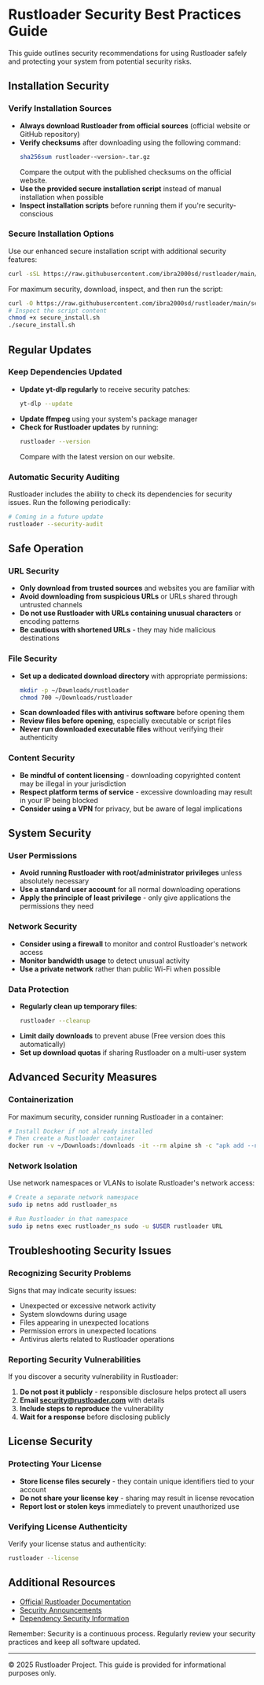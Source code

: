 # Rustloader Security Best Practices Guide

This guide outlines security recommendations for using Rustloader safely and protecting your system from potential security risks.

## Installation Security

### Verify Installation Sources

- **Always download Rustloader from official sources** (official website or GitHub repository)
- **Verify checksums** after downloading using the following command:
  ```bash
  sha256sum rustloader-<version>.tar.gz
  ```
  Compare the output with the published checksums on the official website.
- **Use the provided secure installation script** instead of manual installation when possible
- **Inspect installation scripts** before running them if you're security-conscious

### Secure Installation Options

Use our enhanced secure installation script with additional security features:

```bash
curl -sSL https://raw.githubusercontent.com/ibra2000sd/rustloader/main/secure_install.sh | bash
```

For maximum security, download, inspect, and then run the script:

```bash
curl -O https://raw.githubusercontent.com/ibra2000sd/rustloader/main/secure_install.sh
# Inspect the script content
chmod +x secure_install.sh
./secure_install.sh
```

## Regular Updates

### Keep Dependencies Updated

- **Update yt-dlp regularly** to receive security patches:
  ```bash
  yt-dlp --update
  ```
- **Update ffmpeg** using your system's package manager
- **Check for Rustloader updates** by running:
  ```bash
  rustloader --version
  ```
  Compare with the latest version on our website.

### Automatic Security Auditing

Rustloader includes the ability to check its dependencies for security issues. Run the following periodically:

```bash
# Coming in a future update
rustloader --security-audit
```

## Safe Operation

### URL Security

- **Only download from trusted sources** and websites you are familiar with
- **Avoid downloading from suspicious URLs** or URLs shared through untrusted channels
- **Do not use Rustloader with URLs containing unusual characters** or encoding patterns
- **Be cautious with shortened URLs** - they may hide malicious destinations

### File Security

- **Set up a dedicated download directory** with appropriate permissions:
  ```bash
  mkdir -p ~/Downloads/rustloader
  chmod 700 ~/Downloads/rustloader
  ```
- **Scan downloaded files with antivirus software** before opening them
- **Review files before opening**, especially executable or script files
- **Never run downloaded executable files** without verifying their authenticity

### Content Security

- **Be mindful of content licensing** - downloading copyrighted content may be illegal in your jurisdiction
- **Respect platform terms of service** - excessive downloading may result in your IP being blocked
- **Consider using a VPN** for privacy, but be aware of legal implications

## System Security

### User Permissions

- **Avoid running Rustloader with root/administrator privileges** unless absolutely necessary
- **Use a standard user account** for all normal downloading operations
- **Apply the principle of least privilege** - only give applications the permissions they need

### Network Security

- **Consider using a firewall** to monitor and control Rustloader's network access
- **Monitor bandwidth usage** to detect unusual activity
- **Use a private network** rather than public Wi-Fi when possible

### Data Protection

- **Regularly clean up temporary files**:
  ```bash
  rustloader --cleanup
  ```
- **Limit daily downloads** to prevent abuse (Free version does this automatically)
- **Set up download quotas** if sharing Rustloader on a multi-user system

## Advanced Security Measures

### Containerization

For maximum security, consider running Rustloader in a container:

```bash
# Install Docker if not already installed
# Then create a Rustloader container
docker run -v ~/Downloads:/downloads -it --rm alpine sh -c "apk add --no-cache python3 py3-pip ffmpeg && pip3 install rustloader && rustloader URL -o /downloads"
```

### Network Isolation

Use network namespaces or VLANs to isolate Rustloader's network access:

```bash
# Create a separate network namespace
sudo ip netns add rustloader_ns

# Run Rustloader in that namespace
sudo ip netns exec rustloader_ns sudo -u $USER rustloader URL
```

## Troubleshooting Security Issues

### Recognizing Security Problems

Signs that may indicate security issues:

- Unexpected or excessive network activity
- System slowdowns during usage
- Files appearing in unexpected locations
- Permission errors in unexpected locations
- Antivirus alerts related to Rustloader operations

### Reporting Security Vulnerabilities

If you discover a security vulnerability in Rustloader:

1. **Do not post it publicly** - responsible disclosure helps protect all users
2. **Email security@rustloader.com** with details
3. **Include steps to reproduce** the vulnerability
4. **Wait for a response** before disclosing publicly

## License Security

### Protecting Your License

- **Store license files securely** - they contain unique identifiers tied to your account
- **Do not share your license key** - sharing may result in license revocation
- **Report lost or stolen keys** immediately to prevent unauthorized use

### Verifying License Authenticity

Verify your license status and authenticity:

```bash
rustloader --license
```

## Additional Resources

- [Official Rustloader Documentation](https://rustloader.com/docs)
- [Security Announcements](https://rustloader.com/security)
- [Dependency Security Information](https://rustloader.com/dependencies)

Remember: Security is a continuous process. Regularly review your security practices and keep all software updated.

---

© 2025 Rustloader Project. This guide is provided for informational purposes only.